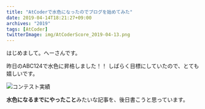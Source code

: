 ```yaml
---
title: "AtCoderで水色になったのでブログを始めてみた"
date: 2019-04-14T18:21:27+09:00
archives: "2019"
tags: [AtCoder]
twitterImage: img/AtCoderScore_2019-04-13.png
---
```

はじめまして。へーさんです。

昨日のABC124で水色に昇格しました！！
しばらく目標にしていたので、とても嬉しいです。

![コンテスト実績](/blog/img/AtCoderScore_2019-04-13.png)

**水色になるまでにやったこと**みたいな記事を、後日書こうと思っています。
